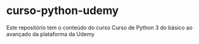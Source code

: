 # curso-python-udemy
Este repositório tem o conteúdo do curso Curso de Python 3 do básico ao avançado da plataforma da Udemy
